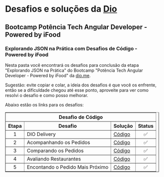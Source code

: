 # Desafios e soluções da [Dio](https://www.dio.me/)

## Bootcamp Potência Tech Angular Developer - Powered by iFood

### Explorando JSON na Prática com Desafios de Código - Powered by iFood

Nesta pasta você encontrará os desafios para conclusão da etapa "Explorando JSON na Prática" do Bootcamp "Potência Tech Angular Developer - Powered by iFood" da [dio.me](https://www.dio.me/).

Sugestão: evite copiar e colar, a ideia dos desafios é que você os enfrente, então se a dificuldade chegou até esse ponto, aproveite para ver como resolvi o desafio e como posso melhorar.

Abaixo estão os links para os desafios:

<div align="left">
	<table border=1>
		<tr>
			<th colspan="4">Desafio de Código</th>
		</tr>
		<tr>
			<th>Etapa</th>
			<th>Desafio</th>
			<th>Solução</th>
			<th>Status</th>
		</tr>
		<tr>
			<td align="center">1</td>
			<td>DIO Delivery</td>
			<td>
				<a href="">
					Código
				</a>
			</td>
			<td align="center">✅</td>
		</tr>
		<tr>
			<td align="center">2</td>
			<td>Acompanhando os Pedidos</td>
			<td>
				<a href="">
					Código
				</a>
			</td>
			<td align="center">✅</td>
		</tr>
		<tr>
			<td align="center">3</td>
			<td>Comparando os Pedidos</td>
			<td>
				<a href="">
					Código
				</a>
			</td>
			<td align="center">✅</td>
		</tr>
		<tr>
			<td align="center">4</td>
			<td>Avaliando Restaurantes</td>
			<td>
				<a href="">
					Código
				</a>
			</td>
			<td align="center">✅</td>
		</tr>
		<tr>
			<td align="center">5</td>
			<td>Encontando o Pedido Mais Próximo</td>
			<td>
				<a href="">
					Código
				</a>
			</td>
			<td align="center">✅</td>
		</tr>
	</table>
</div>